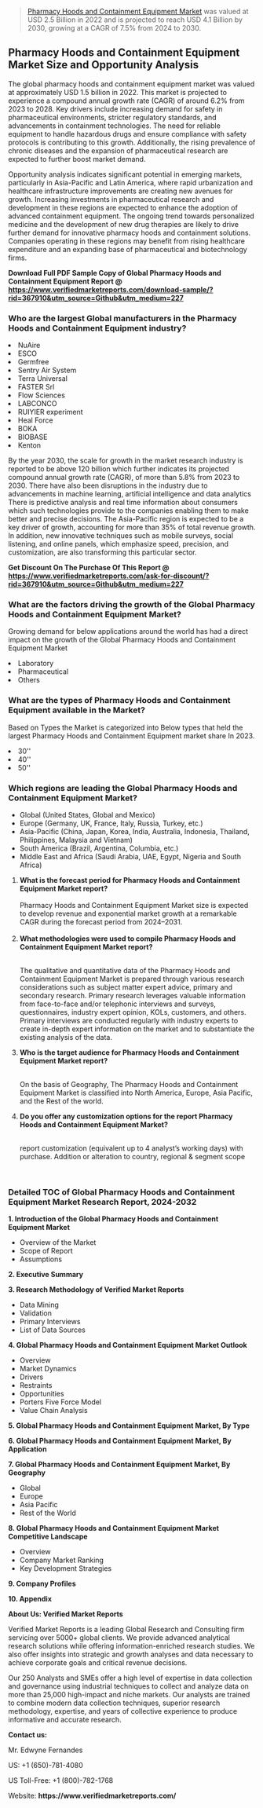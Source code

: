 <blockquote><p><p><a href="https://www.verifiedmarketreports.com/download-sample/?rid=367910&utm_source=Github&utm_medium=227" target="_blank">Pharmacy Hoods and Containment Equipment Market</a> was valued at USD 2.5 Billion in 2022 and is projected to reach USD 4.1 Billion by 2030, growing at a CAGR of 7.5% from 2024 to 2030.</p></blockquote><p><h2>Pharmacy Hoods and Containment Equipment Market Size and Opportunity Analysis</h2><p>The global pharmacy hoods and containment equipment market was valued at approximately USD 1.5 billion in 2022. This market is projected to experience a compound annual growth rate (CAGR) of around 6.2% from 2023 to 2028. Key drivers include increasing demand for safety in pharmaceutical environments, stricter regulatory standards, and advancements in containment technologies. The need for reliable equipment to handle hazardous drugs and ensure compliance with safety protocols is contributing to this growth. Additionally, the rising prevalence of chronic diseases and the expansion of pharmaceutical research are expected to further boost market demand.</p><p>Opportunity analysis indicates significant potential in emerging markets, particularly in Asia-Pacific and Latin America, where rapid urbanization and healthcare infrastructure improvements are creating new avenues for growth. Increasing investments in pharmaceutical research and development in these regions are expected to enhance the adoption of advanced containment equipment. The ongoing trend towards personalized medicine and the development of new drug therapies are likely to drive further demand for innovative pharmacy hoods and containment solutions. Companies operating in these regions may benefit from rising healthcare expenditure and an expanding base of pharmaceutical and biotechnology firms.</p></p><p class=""><strong>Download Full PDF Sample Copy of Global Pharmacy Hoods and Containment Equipment Report @ <a href="https://www.verifiedmarketreports.com/download-sample/?rid=367910&amp;utm_source=Github&amp;utm_medium=227" target="_blank">https://www.verifiedmarketreports.com/download-sample/?rid=367910&amp;utm_source=Github&amp;utm_medium=227</a></strong></p><h3 id="" class="">Who are the largest Global manufacturers in the Pharmacy Hoods and Containment Equipment industry?</h3><p><li>NuAire</li><li> ESCO</li><li> Germfree</li><li> Sentry Air System</li><li> Terra Universal</li><li> FASTER Srl</li><li> Flow Sciences</li><li> LABCONCO</li><li> RUIYIER experiment</li><li> Heal Force</li><li> BOKA</li><li> BIOBASE</li><li> Kenton</li></p><div class=""><div class="" dir="" data-message-author-role="" data-message-id="" data-message-model-slug=""><div class=""><div class=""><div class=""><div class="" dir="" data-message-author-role="" data-message-id="" data-message-model-slug=""><div class=""><div class=""><p>By the year 2030, the scale for growth in the market research industry is reported to be above 120 billion which further indicates its projected compound annual growth rate (CAGR), of more than 5.8% from 2023 to 2030. There have also been disruptions in the industry due to advancements in machine learning, artificial intelligence and data analytics There is predictive analysis and real time information about consumers which such technologies provide to the companies enabling them to make better and precise decisions. The Asia-Pacific region is expected to be a key driver of growth, accounting for more than 35% of total revenue growth. In addition, new innovative techniques such as mobile surveys, social listening, and online panels, which emphasize speed, precision, and customization, are also transforming this particular sector.</p><p><strong>Get Discount On The Purchase Of This Report @&nbsp; <a href="https://www.verifiedmarketreports.com/ask-for-discount/?rid=367910&amp;utm_source=Github&amp;utm_medium=227" target="_blank">https://www.verifiedmarketreports.com/ask-for-discount/?rid=367910&amp;utm_source=Github&amp;utm_medium=227</a></strong></p></div></div></div></div></div></div></div></div><h3 id="" class="">What are the factors driving the growth of the Global Pharmacy Hoods and Containment Equipment Market?</h3><p id="" class="">Growing demand for below applications around the world has had a direct impact on the growth of the Global Pharmacy Hoods and Containment Equipment Market</p><p id="" class=""><li>Laboratory</li><li> Pharmaceutical</li><li> Others</li></p><h3 id="" class="">What are the types of Pharmacy Hoods and Containment Equipment available in the Market?</h3><p id="" class="">Based on Types the Market is categorized into Below types that held the largest Pharmacy Hoods and Containment Equipment market share In 2023.</p><p id="" class=""><li>30''</li><li> 40''</li><li> 50''</li></p><h3 id="" class="">Which regions are leading the Global Pharmacy Hoods and Containment Equipment Market?</h3><ul><li>Global (United States, Global and Mexico)</li><li>Europe (Germany, UK, France, Italy, Russia, Turkey, etc.)</li><li>Asia-Pacific (China, Japan, Korea, India, Australia, Indonesia, Thailand, Philippines, Malaysia and Vietnam)</li><li>South America (Brazil, Argentina, Columbia, etc.)</li><li>Middle East and Africa (Saudi Arabia, UAE, Egypt, Nigeria and South Africa)</li></ul><p><ol><li><strong>What is the forecast period for Pharmacy Hoods and Containment Equipment Market report?<br /></strong><br /><span data-sheets-root="1" data-sheets-value="{&quot;1&quot;:2,&quot;2&quot;:&quot;XXXX size is expected to develop revenue and exponential market growth at a remarkable CAGR during the forecast period from 2024&ndash;2030.&quot;}" data-sheets-userformat="{&quot;2&quot;:12674,&quot;4&quot;:{&quot;1&quot;:2,&quot;2&quot;:16776960},&quot;10&quot;:2,&quot;11&quot;:0,&quot;15&quot;:&quot;Arial&quot;,&quot;16&quot;:12}">Pharmacy Hoods and Containment Equipment Market size is expected to develop revenue and exponential market growth at a remarkable CAGR during the forecast period from 2024&ndash;2031.</span><br /><br /></li><li><strong>What methodologies were used to compile Pharmacy Hoods and Containment Equipment Market report?<br /><br /></strong><p>The qualitative and quantitative data of the&nbsp;Pharmacy Hoods and Containment Equipment Market is prepared through various research considerations such as subject matter expert advice, primary and secondary research. Primary research leverages valuable information from face-to-face and/or telephonic interviews and surveys, questionnaires, industry expert opinion, KOLs, customers, and others. Primary interviews are conducted regularly with industry experts to create in-depth expert information on the market and to substantiate the existing analysis of the data.&nbsp;</p></li><li><strong>Who is the target audience for Pharmacy Hoods and Containment Equipment Market report?<br /><br /></strong><p>On the basis of Geography, The&nbsp;Pharmacy Hoods and Containment Equipment Market is classified into North America, Europe, Asia Pacific, and the Rest of the world.</p></li><li><strong>Do you offer any customization options for the report Pharmacy Hoods and Containment Equipment Market?<br /><br /></strong><p>report customization (equivalent up to 4 analyst&rsquo;s working days) with purchase. Addition or alteration to country, regional &amp; segment scope</p><p>&nbsp;</p></li></ol></p><h3 id="" class="">Detailed TOC of Global Pharmacy Hoods and Containment Equipment Market Research Report, 2024-2032</h3><p id="" class=""><strong>1. Introduction of the Global Pharmacy Hoods and Containment Equipment Market</strong></p><ul><li>Overview of the Market</li><li>Scope of Report</li><li>Assumptions</li></ul><p id="" class=""><strong>2. Executive Summary</strong></p><p id="" class=""><strong>3. Research Methodology of&nbsp;Verified Market Reports</strong></p><ul><li>Data Mining</li><li>Validation</li><li>Primary Interviews</li><li>List of Data Sources</li></ul><p id="" class=""><strong>4. Global Pharmacy Hoods and Containment Equipment Market Outlook</strong></p><ul><li>Overview</li><li>Market Dynamics</li><li>Drivers</li><li>Restraints</li><li>Opportunities</li><li>Porters Five Force Model</li><li>Value Chain Analysis</li></ul><p id="" class=""><strong>5. Global Pharmacy Hoods and Containment Equipment Market, By&nbsp;Type</strong></p><p id="" class=""><strong>6. Global Pharmacy Hoods and Containment Equipment Market, By Application</strong></p><p id="" class=""><strong>7. Global Pharmacy Hoods and Containment Equipment Market, By Geography</strong></p><ul><li>Global</li><li>Europe</li><li>Asia Pacific</li><li>Rest of the World</li></ul><p id="" class=""><strong>8. Global Pharmacy Hoods and Containment Equipment Market Competitive Landscape</strong></p><ul><li>Overview</li><li>Company Market Ranking</li><li>Key Development Strategies</li></ul><p id="" class=""><strong>9. Company Profiles</strong></p><p id="" class=""><strong>10. Appendix</strong></p><p id="" class=""><strong>About Us: Verified Market Reports</strong></p><p id="" class="">Verified Market Reports is a leading Global Research and Consulting firm servicing over 5000+ global clients. We provide advanced analytical research solutions while offering information-enriched research studies. We also offer insights into strategic and growth analyses and data necessary to achieve corporate goals and critical revenue decisions.</p><p id="" class="">Our 250 Analysts and SMEs offer a high level of expertise in data collection and governance using industrial techniques to collect and analyze data on more than 25,000 high-impact and niche markets. Our analysts are trained to combine modern data collection techniques, superior research methodology, expertise, and years of collective experience to produce informative and accurate research.</p><p id="" class=""><strong>Contact us:</strong></p><p id="" class="">Mr. Edwyne Fernandes</p><p id="" class="">US: +1 (650)-781-4080</p><p id="" class="">US Toll-Free: +1 (800)-782-1768</p><p id="" class="">Website: <a target="" data-test-app-aware-link=""><strong>https://www.verifiedmarketreports.com/</strong></a></p>
